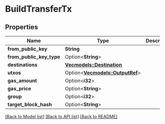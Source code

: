 # BuildTransferTx

## Properties

Name | Type | Description | Notes
------------ | ------------- | ------------- | -------------
**from_public_key** | **String** |  | 
**from_public_key_type** | Option<**String**> |  | [optional]
**destinations** | [**Vec<models::Destination>**](Destination.md) |  | 
**utxos** | Option<[**Vec<models::OutputRef>**](OutputRef.md)> |  | [optional]
**gas_amount** | Option<**i32**> |  | [optional]
**gas_price** | Option<**String**> |  | [optional]
**group** | Option<**i32**> |  | [optional]
**target_block_hash** | Option<**String**> |  | [optional]

[[Back to Model list]](../README.md#documentation-for-models) [[Back to API list]](../README.md#documentation-for-api-endpoints) [[Back to README]](../README.md)


